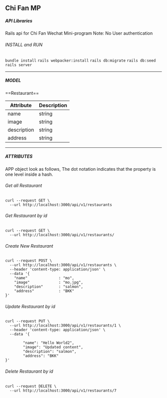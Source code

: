 ## Chi Fan MP

##### API Libraries
Rails api for Chi Fan Wechat Mini-program
Note: No User authentication

###### INSTALL and RUN
`bundle install`
`rails webpacker:install`
`rails db:migrate`
`rails db:seed`
`rails server`


- - -

##### MODEL


==Restaurant==

| Attribute | Description |
|--------|--------|
| name   | string |
| image | string |
| description | string |
| address | string |


- - -

##### ATTRIBUTES
APP object look as follows, The dot notation indicates that the property is one level inside a hash.

###### Get all Restaurant
```
curl --request GET \
  --url http://localhost:3000/api/v1/restaurants
```

###### Get Restaurant by id
```
curl --request GET \
  --url http://localhost:3000/api/v1/restaurants/
```


###### Create New Restaurant

```
curl --request POST \
  --url http://localhost:3000/api/v1/restaurants \
  --header 'content-type: application/json' \
  --data '{
	"name"				: "mo",
	"image"				: "mo.jpg",
	"description"		: "salmon",
	"address"			: "BKK"
}'
```

###### Update Restaurant by id
```
curl --request PUT \
  --url http://localhost:3000/api/v1/restaurants/1 \
  --header 'content-type: application/json' \
  --data '{

		"name": "Hello World2",
		"image": "Updated content",
		"description": "salmon",
		"address": "BKK"
}'
```

###### Delete Restaurant by id
```
curl --request DELETE \
  --url http://localhost:3000/api/v1/restaurants/7
```

